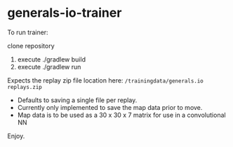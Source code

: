# generals-io-trainer



To run trainer:

clone repository
1.  execute ./gradlew build
2.  execute ./gradlew run

Expects the replay zip file location here:
`/trainingdata/generals.io replays.zip`

* Defaults to saving a single file per replay.
* Currently only implemented to save the map data prior to move.
* Map data is to be used as a 30 x 30 x 7  matrix for use in a convolutional NN

Enjoy.
